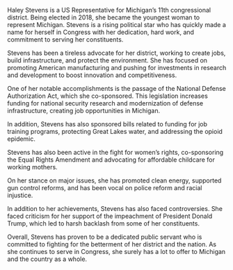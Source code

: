 Haley Stevens is a US Representative for Michigan’s 11th congressional district. Being elected in 2018, she became the youngest woman to represent Michigan. Stevens is a rising political star who has quickly made a name for herself in Congress with her dedication, hard work, and commitment to serving her constituents.

Stevens has been a tireless advocate for her district, working to create jobs, build infrastructure, and protect the environment. She has focused on promoting American manufacturing and pushing for investments in research and development to boost innovation and competitiveness.

One of her notable accomplishments is the passage of the National Defense Authorization Act, which she co-sponsored. This legislation increases funding for national security research and modernization of defense infrastructure, creating job opportunities in Michigan.

In addition, Stevens has also sponsored bills related to funding for job training programs, protecting Great Lakes water, and addressing the opioid epidemic.

Stevens has also been active in the fight for women’s rights, co-sponsoring the Equal Rights Amendment and advocating for affordable childcare for working mothers. 

On her stance on major issues, she has promoted clean energy, supported gun control reforms, and has been vocal on police reform and racial injustice.

In addition to her achievements, Stevens has also faced controversies. She faced criticism for her support of the impeachment of President Donald Trump, which led to harsh backlash from some of her constituents.

Overall, Stevens has proven to be a dedicated public servant who is committed to fighting for the betterment of her district and the nation. As she continues to serve in Congress, she surely has a lot to offer to Michigan and the country as a whole.

